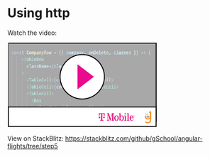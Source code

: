 # Using http

Watch the video:

[![](video-player.png)](https://drive.google.com/file/d/1kx10vSG6paO89WyzM7EvQR9OytTxVjRR/view?usp=sharing)

View on StackBlitz:
https://stackblitz.com/github/gSchool/angular-flights/tree/step5
